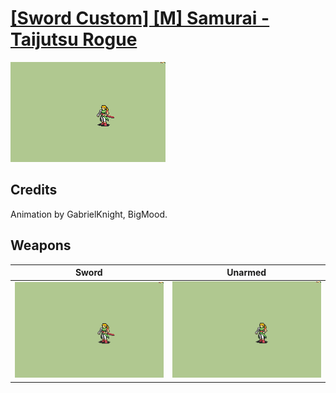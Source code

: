 # [\[Sword Custom\] \[M\] Samurai - Taijutsu Rogue](./)

<img src="./1.%20Sword/Sword_000.png" alt="[Sword Custom] [M] Samurai - Taijutsu Rogue standing" />

## Credits

Animation by GabrielKnight, BigMood.

## Weapons


|Sword |Unarmed |
|  :---: | :---: |
| <img alt="Sword animation" src="./1.%20Sword/Sword.gif" /> | <img alt="Unarmed animation" src="./8.%20Unarmed/Unarmed.gif" /> |
